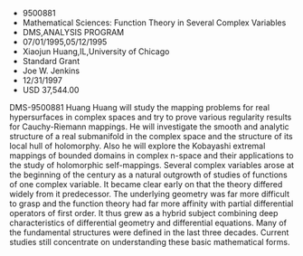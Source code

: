
* 9500881
* Mathematical Sciences: Function Theory in Several Complex Variables
* DMS,ANALYSIS PROGRAM
* 07/01/1995,05/12/1995
* Xiaojun Huang,IL,University of Chicago
* Standard Grant
* Joe W. Jenkins
* 12/31/1997
* USD 37,544.00

DMS-9500881 Huang Huang will study the mapping problems for real hypersurfaces
in complex spaces and try to prove various regularity results for Cauchy-Riemann
mappings. He will investigate the smooth and analytic structure of a real
submanifold in the complex space and the structure of its local hull of
holomorphy. Also he will explore the Kobayashi extremal mappings of bounded
domains in complex n-space and their applications to the study of holomorphic
self-mappings. Several complex variables arose at the beginning of the century
as a natural outgrowth of studies of functions of one complex variable. It
became clear early on that the theory differed widely from it predecessor. The
underlying geometry was far more difficult to grasp and the function theory had
far more affinity with partial differential operators of first order. It thus
grew as a hybrid subject combining deep characteristics of differential geometry
and differential equations. Many of the fundamental structures were defined in
the last three decades. Current studies still concentrate on understanding these
basic mathematical forms.

